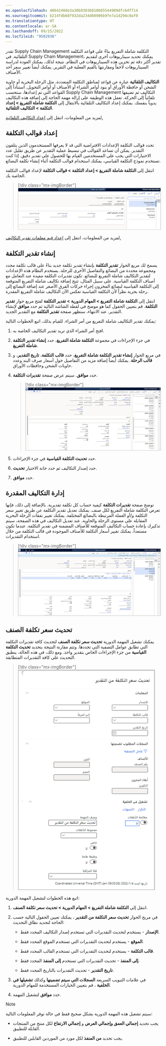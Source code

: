 ```yaml
---
ms.openlocfilehash: 4864240de3a30b93036810685544989dfc6dff14
ms.sourcegitcommit: b214fdb68f932da234d60906b9fe7a1d294c0af0
ms.translationtype: HT
ms.contentlocale: ar-SA
ms.lasthandoff: 09/15/2022
ms.locfileid: "9502938"
---
```

تقدر Supply Chain Management التكلفة شاملة التفريغ بناءً على قواعد التكلفة التلقائية. في Supply Chain Management، يمكنك تحديد سيناريوهات أخرى لتقديم تقدير أكثر دقة ثم تخزين هذه السيناريوهات في النظام. نتيجة لذلك، يمكنك العودة لدراسة السيناريوهات لاحقاً ومقارنتها بالقيم الفعلية في التقرير. يمكنك أيضاً تغيير سعر أحد الأصناف.

**التكاليف التلقائية** عبارة عن قواعد لمناطق التكلفة المتعددة، مثل الرحلة البحرية أو حاوية الشحن أو حافظة الأوراق أو بنود أوامر الشراء أو الأصناف أو أوامر التحويل. استناداً إلى القواعد التي تم إعدادها، ستحسب Supply Chain Management التكاليف ثم تضيفها تلقائياً إلى الحركة. تعمل هذه الوظيفة على إزالة مهمة الحاجة إلى إضافة هذه التكاليف يدوياً بنفسك. يمكنك إعداد التكاليف التلقائية بالانتقال إلى **التكلفة شاملة التفريغ > إعداد التكلفة > التكاليف التلقائية**.

لمزيد من المعلومات، انتقل إلى [إعداد التكاليف التلقائية.](/dynamics365/supply-chain/landed-cost/auto-cost-setup/?azure-portal=true)

## <a name="set-up-cost-templates"></a>إعداد قوالب التكلفة

تحدد قوالب التكلفة الإعدادات الافتراضية التي قد لا يعرفها المستخدمون الذين يتلقون التقدير. يمكن أن تساعد القوالب في تبسيط عملية التقدير عن طريق تقليل عدد الاختيارات التي يجب على المستخدمين القيام بها للحصول على تقدير دقيق. إذا كنت تستخدم نموذج التكلفة القياسي، يمكنك استخدام قوالب التكلفة أثناء إنشاء تكلفة البضائع.

انتقل إلى **التكلفة شاملة التفريغ > إعداد التكلفة > قوالب التكلفة** لإعداد قوالب التكلفة الخاصة بك.

> [!div class="mx-imgBorder"]
> [![لقطة شاشة لصفحة قوالب التكلفة والحقول المرتبطة بالقالب.](../media/cost-estimate-template.png)](../media/cost-estimate-template.png#lightbox)

لمزيد من المعلومات، انتقل إلى [إعداد قيم معلمات تقدير التكاليف.](/training/modules/set-up-landed-cost-supply-chain-management/8-costing-parameters/?azure-portal=true)

## <a name="create-a-cost-estimate"></a>إنشاء تقدير التكلفة

يسمح لك مربع الحوار **تقدير التكلفة** بإنشاء تقدير تكلفة جديد بناءً على قالب تكلفة محدد ومجموعة محددة من البضائع والتفاصيل الأخرى للرحلة. يستخدم النظام هذه الإعدادات لتقدير التكاليف شاملة التفريغ للبضائع. تكون تقديرات التكلفة مفيدة عند التعامل مع أصناف التكلفة القياسية. على سبيل المثال، تتيح إضافة تكاليف شاملة التفريغ المتوقعة إلى التكلفة القياسية لبضائع المخزون إجراء حركات الفرق الأصغر عند إضافة البضائع إلى رحلة بحرية نظراً لأن التكلفة القياسية تعكس الآن التكاليف شاملة التفريغ المقدرة.

انتقل إلى **التكلفة شاملة التفريغ > المهام الدورية > تقدير التكلفة** لفتح مربع حوار **تقدير التكلفة**. قم بتعيين الحقول كما هو موضح في لقطة الشاشة التالية ثم حدد **موافق** لإنشاء التقدير. عند الانتهاء، ستظهر صفحة **تقدير التكلفة** مع التقدير الجديد.

يمكنك تقدير التكاليف شاملة التفريغ من أمر الشراء. للقيام بذلك، اتبع الخطوات التالية:

1.  افتح أمر الشراء الذي تريد تقدير التكاليف الخاصة به.

1.  في جزء الإجراءات في مجموعة **التكلفة شاملة التفريغ**، حدد **إنشاء تقدير التكلفة شاملة التفريغ**.

1.  في مربع الحوار **إنشاء تقدير التكلفة شاملة التفريغ**، حدد **قالب التكلفة**، **تاريخ التقدير**، و **قالب الرحلة**. يمكنك أيضاً إضافة مزيد من التفاصيل حول أسعار صرف البند وعدد حاويات الشحن وحافظات الأوراق.

1.  حدد **موافق**. سيتم عرض صفحة **تقديرات التكلفة**.

    > [!div class="mx-imgBorder"]
    > [![لقطة شاشة لصفحة تقديرات التكلفة.](../media/cost-estimate.png)](../media/cost-estimate.png#lightbox)

1.  حدد **تحديث التكلفة القياسية** في جزء الإجراءات.

1.  حدد إصدار التكاليف ثم حدد خانة الاختيار **تحديث**.

1.  حدد **موافق**.

## <a name="manage-estimated-costs"></a>إدارة التكاليف المقدرة

توضح صفحة **تقديرات التكلفة** كيفية حساب كل تكلفة تقديرية. بالإضافة إلى ذلك، فإنها تعرض التكلفة شاملة التفريغ لكل صنف. يمكنك تعديل تقدير التكلفة عن طريق تغيير سعر التكلفة و/أو العملة المرتبطة بالبضائع المختلفة. يمكنك تغيير نفقات الرحلة البحرية المقابلة على مستوى الرحلة والحاوية. عند تعديل التكاليف في هذه الصفحة، سيتم تذكيرك بإعادة حساب التكاليف المتوقعة للأصناف المضمنة في تقدير التكلفة. عندما تكون مستعداً، يمكنك تغيير أسعار التكلفة للأصناف الموجودة في قالب التكلفة من خلال استخدام التقديرات.

> [!div class="mx-imgBorder"]
> [![لقطة شاشة لتقدير تكلفة محددة والحقول المتعددة المرتبطة بالتكلفة.](../media/cost-estimates-management.png)](../media/cost-estimates-management.png#lightbox)

## <a name="item-cost-price-update"></a>تحديث سعر تكلفة الصنف

يمكنك تشغيل المهمة الدورية **تحديث سعر تكلفة الصنف** لتحديث كافة تقديرات التكلفة التي تطابق عوامل التصفية التي تحددها. وتتم مقارنة النتيجة بتحديد **تحديث التكلفة القياسية** من جزء الإجراءات الخاص بتقدير واحد. ومع ذلك، في هذه الحالة، ينطبق التحديث على كافة التقديرات المتطابقة.

> [!div class="mx-imgBorder"]
> [![لقطة شاشة لمربع الحوار تحديث سعر تكلفة الصنف والحقول المتنوعة المتاحة لتشغيل المهمة.](../media/item-cost-price-update.png)](../media/item-cost-price-update.png#lightbox)

اتبع هذه الخطوات لتشغيل المهمة الدورية:

1.  انتقل إلى **التكلفة شاملة التفريغ > المهام الدورية > تحديث سعر تكلفة الصنف**.

1.  في مربح الحوار **تحديث سعر التكلفة من التقدير** ، يمكنك تعيين الحقول التالية حسب الحاجة لتحديد نطاق التحديث:

    -   **الإصدار** - يستخدم لتحديث التقديرات التي تستخدم إصدار التكاليف المحدد فقط.

    -   **الموقع** - يستخدم لتحديث التقديرات التي تستخدم الموقع المحدد فقط.

    -   **قالب التكلفة** - يستخدم لتحديث التقديرات التي تستخدم القالب المحدد فقط.

    -   **إلى المنفذ** - تحديث التقديرات التي تستخدم **إلى المنفذ** المحدد فقط.

    -   **تاريخ التقدير** - تحديث التقديرات بالتاريخ المحدد فقط.

1.  في علامات التبويب السريعة **السجلات التي سيتم تضمينها** وكذلك **تشغيلها في الخلفية** ، قم بتعيين الخيارات المستخدمة للمهام الدورية.

1.  حدد **موافق** لتشغيل المهمة.

> [!NOTE]
> سيتم تشغيل هذه المهمة الدورية بشكل صحيح فقط في حالة توفر المعلومات التالية: 
> 
> -   يجب تحديد **إجمالي العمق وإجمالي العرض** و **إجمالي الارتفاع** لكل منتج من المنتجات القابلة للتطبيق. 
> 
> -   يجب تحديد **من المنفذ** لكل مورد من الموردين القابلين للتطبيق.
